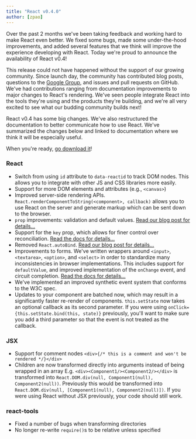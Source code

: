 ```yaml
---
title: "React v0.4.0"
author: [zpao]
---
```


Over the past 2 months we've been taking feedback and working hard to make React even better. We fixed some bugs, made some under-the-hood improvements, and added several features that we think will improve the experience developing with React. Today we're proud to announce the availability of React v0.4!


This release could not have happened without the support of our growing community. Since launch day, the community has contributed blog posts, questions to the [Google Group](https://groups.google.com/group/reactjs), and issues and pull requests on GitHub. We've had contributions ranging from documentation improvements to major changes to React's rendering. We've seen people integrate React into the tools they're using and the products they're building, and we're all very excited to see what our budding community builds next!

React v0.4 has some big changes. We've also restructured the documentation to better communicate how to use React. We've summarized the changes below and linked to documentation where we think it will be especially useful.

When you're ready, [go download it](/react/downloads.html)!


### React

* Switch from using `id` attribute to `data-reactid` to track DOM nodes. This allows you to integrate with other JS and CSS libraries more easily.
* Support for more DOM elements and attributes (e.g., `<canvas>`)
* Improved server-side rendering APIs. `React.renderComponentToString(<component>, callback)` allows you to use React on the server and generate markup which can be sent down to the browser.
* `prop` improvements: validation and default values. [Read our blog post for details...](/react/blog/2013/07/11/react-v0-4-prop-validation-and-default-values.html)
* Support for the `key` prop, which allows for finer control over reconciliation. [Read the docs for details...](/react/docs/multiple-components.html)
* Removed `React.autoBind`. [Read our blog post for details...](/react/blog/2013/07/02/react-v0-4-autobind-by-default.html)
* Improvements to forms. We've written wrappers around `<input>`, `<textarea>`, `<option>`, and `<select>` in order to standardize many inconsistencies in browser implementations. This includes support for `defaultValue`, and improved implementation of the `onChange` event, and circuit completion. [Read the docs for details...](/react/docs/forms.html)
* We've implemented an improved synthetic event system that conforms to the W3C spec.
* Updates to your component are batched now, which may result in a significantly faster re-render of components. `this.setState` now takes an optional callback as its second parameter. If you were using `onClick={this.setState.bind(this, state)}` previously, you'll want to make sure you add a third parameter so that the event is not treated as the callback.

### JSX

* Support for comment nodes `<div>{/* this is a comment and won't be rendered */}</div>`
* Children are now transformed directly into arguments instead of being wrapped in an array
  E.g. `<div><Component1/><Component2/></div>` is transformed into `React.DOM.div(null, Component1(null), Component2(null))`.
  Previously this would be transformed into `React.DOM.div(null, [Component1(null), Component2(null)])`.
  If you were using React without JSX previously, your code should still work.

### react-tools

* Fixed a number of bugs when transforming directories
* No longer re-write `require()`s to be relative unless specified
